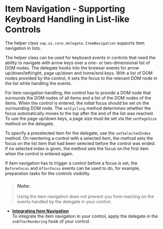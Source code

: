<!-- loio91f203236f4d1014b6dd926db0e91070 -->

# Item Navigation - Supporting Keyboard Handling in List-like Controls

The helper class `sap.ui.core.delegate.ItemNavigation` supports item navigation in lists.

The helper class can be used for keyboard events in controls that need the ability to navigate with arrow keys over a one- or two-dimensional list of DOM nodes. The delegate hooks into the browser events for arrow up/down/left/right, page up/down and home/end keys. With a list of DOM nodes provided by the control, it sets the focus to the relevant DOM node in the list while handling the events.

For item navigation handling, the control has to provide a DOM node that surrounds the DOM nodes of all items and a list of the DOM nodes of the items. When the control is entered, the initial focus should be set on the surrounding DOM node. The `setCycling` method determines whether the focus automatically moves to the top after the end of the list was reached. To use the page up/down keys, a page size must be set via the `setPageSize` method on the delegate.

To specify a preselected item for the delegate, use the `setSelectedIndex` method. On reentering a control with a selected item, the method sets the focus on the list item that had been selected before the control was ended. If no selected index is given, the method sets the focus on the first item when the control is entered again.

If item navigation has to trigger a control before a focus is set, the `BeforeFocus` and `AfterFocus` events can be used to do, for example, preparation tasks for the controls visibility.

> ### Note:  
> Using the item navigation does not prevent you from reacting on the events handled by the delegate in your control.

-   **[Integrating Item Navigation](integrating-item-navigation-7e24524.md "To integrate the item navigation in your control, apply the delegate in the
      onAfterRendering hook of your control.")**  
To integrate the item navigation in your control, apply the delegate in the `onAfterRendering` hook of your control.

